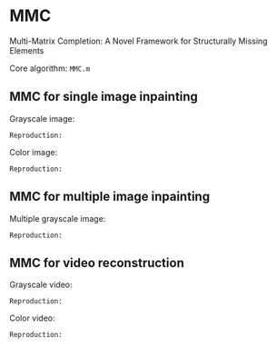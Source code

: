 # MMC
Multi-Matrix Completion: A Novel Framework for Structurally Missing Elements

Core algorithm: ``MMC.m``

## MMC for single image inpainting

Grayscale image:

``Reproduction:``

Color image:

``Reproduction:``

## MMC for multiple image inpainting

Multiple grayscale image:

``Reproduction:``

## MMC for video reconstruction

Grayscale video:

``Reproduction:``

Color video:

``Reproduction:``
